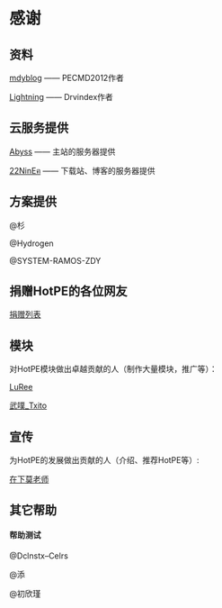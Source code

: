 # 感谢
## 资料
[mdyblog](http://bbs.wuyou.net/forum.php?mod=viewthread&tid=205402 "mdyblog") —— PECMD2012作者

[Lightning](http://bbs.c3.wuyou.net/home.php?mod=space&uid=757909)  —— Drvindex作者

## 云服务提供
[Abyss](https://www.rsnocsi.cn/ "Abyss") —— 主站的服务器提供

[22NinEฅ](https://space.bilibili.com/66954389 "22NinEฅ") —— 下载站、博客的服务器提供

## 方案提供
@杉

@Hydrogen

@SYSTEM-RAMOS-ZDY

## 捐赠HotPE的各位网友
[捐赠列表](https://docs.hotpe.top/#/overview/donate)

## 模块

对HotPE模块做出卓越贡献的人（制作大量模块，推广等）：

[LuRee](https://space.bilibili.com/1362479852 "LuRee")

[武噗_Txito](https://www.bilibili.com/video/BV1Vi4y1f7UV "武噗_Txito")

## 宣传

为HotPE的发展做出贡献的人（介绍、推荐HotPE等）:

[在下莫老师](https://www.bilibili.com/video/BV1k5411176A)

## 其它帮助

#### 帮助测试
@Dclnstx–Celrs

@添

@初欣瑾
